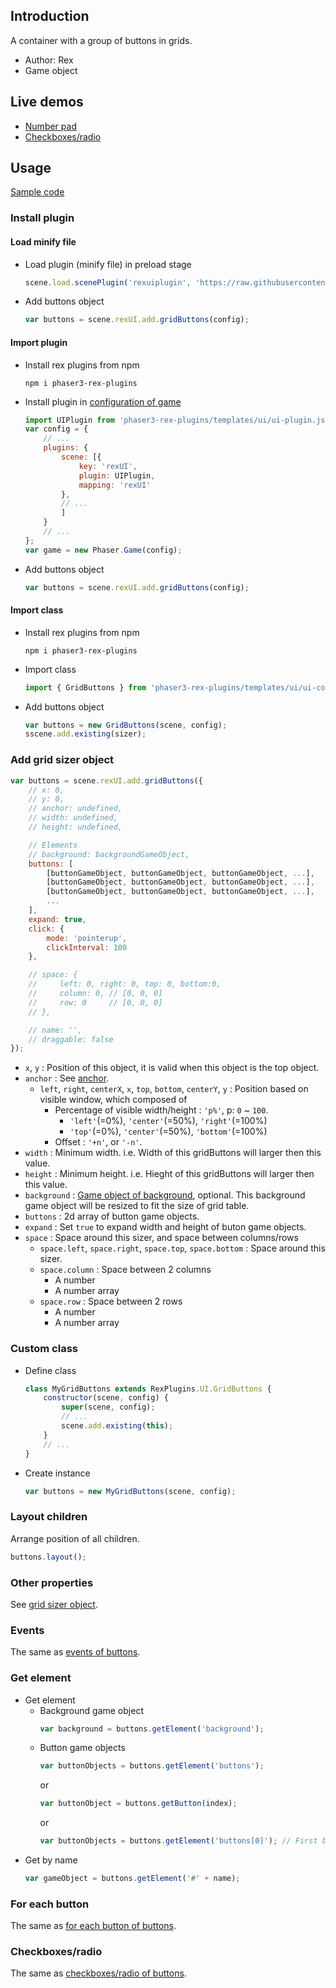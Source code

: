 ## Introduction

A container with a group of buttons in grids.

- Author: Rex
- Game object

## Live demos

- [Number pad](https://codepen.io/rexrainbow/pen/MWaExGE)
- [Checkboxes/radio](https://codepen.io/rexrainbow/pen/MWaObEW)

## Usage

[Sample code](https://github.com/rexrainbow/phaser3-rex-notes/tree/master/examples/ui-gridbuttons)

### Install plugin

#### Load minify file

- Load plugin (minify file) in preload stage
    ```javascript
    scene.load.scenePlugin('rexuiplugin', 'https://raw.githubusercontent.com/rexrainbow/phaser3-rex-notes/master/dist/rexuiplugin.min.js', 'rexUI', 'rexUI');
    ```
- Add buttons object
    ```javascript
    var buttons = scene.rexUI.add.gridButtons(config);
    ```

#### Import plugin

- Install rex plugins from npm
    ```
    npm i phaser3-rex-plugins
    ```
- Install plugin in [configuration of game](game.md#configuration)
    ```javascript
    import UIPlugin from 'phaser3-rex-plugins/templates/ui/ui-plugin.js';
    var config = {
        // ...
        plugins: {
            scene: [{
                key: 'rexUI',
                plugin: UIPlugin,
                mapping: 'rexUI'
            },
            // ...
            ]
        }
        // ...
    };
    var game = new Phaser.Game(config);
    ```
- Add buttons object
    ```javascript
    var buttons = scene.rexUI.add.gridButtons(config);
    ```

#### Import class

- Install rex plugins from npm
    ```
    npm i phaser3-rex-plugins
    ```
- Import class
    ```javascript
    import { GridButtons } from 'phaser3-rex-plugins/templates/ui/ui-components.js';
    ```
- Add buttons object
    ```javascript    
    var buttons = new GridButtons(scene, config);
    sscene.add.existing(sizer);
    ```

### Add grid sizer object

```javascript
var buttons = scene.rexUI.add.gridButtons({
    // x: 0,
    // y: 0,
    // anchor: undefined,
    // width: undefined,
    // height: undefined,

    // Elements
    // background: backgroundGameObject,
    buttons: [
        [buttonGameObject, buttonGameObject, buttonGameObject, ...],
        [buttonGameObject, buttonGameObject, buttonGameObject, ...],
        [buttonGameObject, buttonGameObject, buttonGameObject, ...],
        ...
    ],
    expand: true,
    click: {
        mode: 'pointerup',
        clickInterval: 100
    },

    // space: {
    //     left: 0, right: 0, top: 0, bottom:0,
    //     column: 0, // [0, 0, 0]
    //     row: 0     // [0, 0, 0]
    // },

    // name: '',
    // draggable: false
});
```

- `x`, `y` : Position of this object, it is valid when this object is the top object.
- `anchor` : See [anchor](anchor.md#create-instance).
    - `left`, `right`, `centerX`, `x`, `top`, `bottom`, `centerY`, `y` : Position based on visible window, which composed of
        - Percentage of visible width/height : `'p%'`, p: `0` ~ `100`.
            - `'left'`(=0%), `'center'`(=50%), `'right'`(=100%)
            - `'top'`(=0%), `'center'`(=50%), `'bottom'`(=100%)
        - Offset : `'+n'`, or `'-n'`.
- `width` : Minimum width. i.e. Width of this gridButtons will larger then this value.
- `height` : Minimum height. i.e. Hieght of this gridButtons will larger then this value.
- `background` : [Game object of background](ui-basesizer.md#background), optional. This background game object will be resized to fit the size of grid table.
- `buttons` : 2d array of button game objects.
- `expand` : Set `true` to expand width and height of buton game objects.
- `space` : Space around this sizer, and space between columns/rows
    - `space.left`, `space.right`, `space.top`, `space.bottom` : Space around this sizer.
    - `space.column` : Space between 2 columns
        - A number
        - A number array
    - `space.row` : Space between 2 rows
        - A number
        - A number array

### Custom class

- Define class
    ```javascript
    class MyGridButtons extends RexPlugins.UI.GridButtons {
        constructor(scene, config) {
            super(scene, config);
            // ...
            scene.add.existing(this);
        }
        // ...
    }
    ```
- Create instance
    ```javascript
    var buttons = new MyGridButtons(scene, config);
    ```

### Layout children

Arrange position of all children.

```javascript
buttons.layout();
```

### Other properties

See [grid sizer object](ui-gridsizer.md).

### Events

The same as [events of buttons](ui-buttons.md#events).

### Get element

- Get element
    - Background game object
        ```javascript
        var background = buttons.getElement('background');
        ```
    - Button game objects
        ```javascript
        var buttonObjects = buttons.getElement('buttons');
        ```
        or
        ```javascript
        var buttonObject = buttons.getButton(index);
        ```
        or
        ```javascript
        var buttonObjects = buttons.getElement('buttons[0]'); // First button
        ```
- Get by name
    ```javascript
    var gameObject = buttons.getElement('#' + name);
    ```

### For each button

The same as [for each button of buttons](ui-buttons.md#for-each-button).

### Checkboxes/radio

The same as [checkboxes/radio of buttons](ui-buttons.md#checkboxesradio).